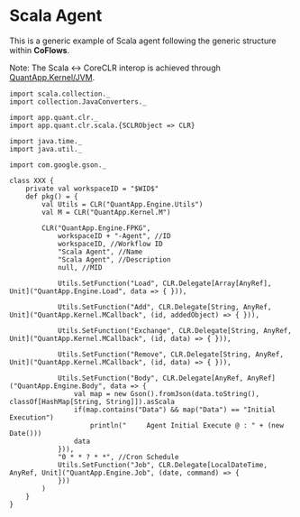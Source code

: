 Scala Agent
===
This is a generic example of Scala agent following the generic structure within **CoFlows**.

Note: The Scala <-> CoreCLR interop is achieved through [QuantApp.Kernel/JVM](https://github.com/CoFlows/CoFlows-CE/tree/master/QuantApp.Kernel/JVM "QAJVM").

    import scala.collection._
    import collection.JavaConverters._

    import app.quant.clr._
    import app.quant.clr.scala.{SCLRObject => CLR}

    import java.time._
    import java.util._

    import com.google.gson._

    class XXX {
        private val workspaceID = "$WID$"
        def pkg() = {
            val Utils = CLR("QuantApp.Engine.Utils")
            val M = CLR("QuantApp.Kernel.M")

            CLR("QuantApp.Engine.FPKG",
                workspaceID + "-Agent", //ID
                workspaceID, //Workflow ID  
                "Scala Agent", //Name
                "Scala Agent", //Description
                null, //MID

                Utils.SetFunction("Load", CLR.Delegate[Array[AnyRef], Unit]("QuantApp.Engine.Load", data => { })),

                Utils.SetFunction("Add", CLR.Delegate[String, AnyRef, Unit]("QuantApp.Kernel.MCallback", (id, addedObject) => { })),

                Utils.SetFunction("Exchange", CLR.Delegate[String, AnyRef, Unit]("QuantApp.Kernel.MCallback", (id, data) => { })),

                Utils.SetFunction("Remove", CLR.Delegate[String, AnyRef, Unit]("QuantApp.Kernel.MCallback", (id, data) => { })),

                Utils.SetFunction("Body", CLR.Delegate[AnyRef, AnyRef]("QuantApp.Engine.Body", data => { 
                    val map = new Gson().fromJson(data.toString(), classOf[HashMap[String, String]]).asScala
                    if(map.contains("Data") && map("Data") == "Initial Execution")
                        println("     Agent Initial Execute @ : " + (new Date()))
                    data 
                })),
                "0 * * ? * *", //Cron Schedule
                Utils.SetFunction("Job", CLR.Delegate[LocalDateTime, AnyRef, Unit]("QuantApp.Engine.Job", (date, command) => { 
                }))
            )
        }
    }